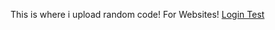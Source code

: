 This is where i upload random code!
For Websites!
<a href="https://techitallsa.github.io/randomcode/loginTest.html">Login Test</a>
